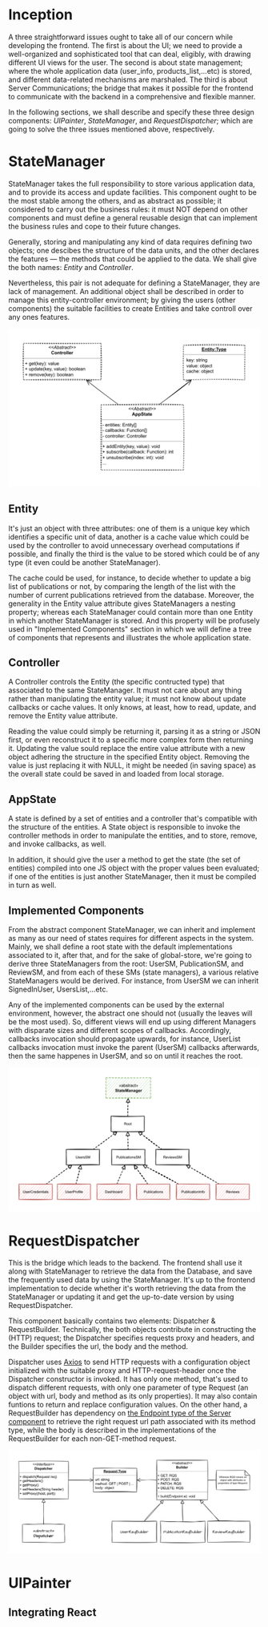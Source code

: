 # Inception

A three straightforward issues ought to take all of our concern while developing the frontend. The first is about the UI; we need to provide a well-organized and sophisticated tool that can deal, eligibly, with drawing different UI views for the user. The second is about state management; where the whole application data (user_info, products_list,...etc) is stored, and different data-related mechanisms are marshaled. The third is about Server Communications; the bridge that makes it possible for the frontend to communicate with the backend in a comprehensive and flexible manner. 

In the following sections, we shall describe and specify these three design components: _UIPainter_, _StateManager_, and _RequestDispatcher_; which are going to solve the three issues mentioned above, respectively.


# StateManager

StateManager takes the full responsibility to store various application data, and to provide its access and update facilities. This component ought to be the most stable among the others, and as abstract as possible; it considered to carry out the business rules: it must NOT depend on other components and must define a general reusable design that can implement the business rules and cope to their future changes.

Generally, storing and manipulating any kind of data requires defining two objects; one descibes the structure of the data units, and the other declares the features — the methods that could be applied to the data. We shall give the both names: _Entity_ and _Controller_.

Nevertheless, this pair is not adequate for defining a StateManager, they are lack of management. An additional object shall be described in order to manage this entity-controller environment; by giving the users (other components) the suitable facilities to create Entities and take controll over any ones features.

![StateManager Diagram](./docs/StateManager-ClassDiagram.svg)

## Entity

It's just an object with three attributes: one of them is a unique key which identifies a specific unit of data, another is a cache value which could be used by the controller to avoid unnecessary overhead computations if possible, and finally the third is the value to be stored which could be of any type (it even could be another StateManager).

The cache could be used, for instance, to decide whether to update a big list of publications or not, by comparing the length of the list with the number of current publications retrieved from the database. Moreover, the generality in the Entity value attribute gives StateManagers a nesting property; whereas each StateManager could contain more than one Entity in which another StateManager is stored. And this property will be profusely used in "Implemented Components" section in which we will define a tree of components that represents and illustrates the whole application state.

## Controller

A Controller controls the Entity (the specific contructed type) that associated to the same StateManager. It must not care about any thing rather than manipulating the entity value; it must not know about update callbacks or cache values. It only knows, at least, how to read, update, and remove the Entity value attribute.

Reading the value could simply be returning it, parsing it as a string or JSON first, or even reconstruct it to a specific more complex form then returning it. Updating the value sould replace the entire value attribute with a new object adhering the structure in the specified Entity object. Removing the value is just replacing it with NULL, it might be needed (in saving space) as the overall state could be saved in and loaded from local storage.

## AppState

A state is defined by a set of entities and a controller that's compatible with the structure of the entities. A State object is responsible to invoke the controller methods in order to manipulate the entities, and to store, remove, and invoke callbacks, as well.

In addition, it should give the user a method to get the state (the set of entities) compiled into one JS object with the proper values been evaluated; if one of the entities is just another StateManager, then it must be compiled in turn as well.

## Implemented Components

From the abstract component StateManager, we can inherit and implement as many as our need of states requires for different aspects in the system. Mainly, we shall define a root state with the default implementations associated to it, after that, and for the sake of global-store, we're going to derive three StateManagers from the root: UserSM, PublicationSM, and ReviewSM, and from each of these SMs (state managers), a various relative StateManagers would be derived. For instance, from UserSM we can inherit SignedInUser, UsersList,...etc. 

Any of the implemented components can be used by the external environment, however, the abstract one should not (usually the leaves will be the most used). So, different views will end up using different Managers with disparate sizes and different scopes of callbacks. Accordingly, callbacks invocation should propagate upwards, for instance, UserList callbacks invocation must invoke the parent (UserSM) callbacks afterwards, then the same happenes in UserSM, and so on until it reaches the root.

![StateManager - Implemented Components Diagram](./docs/StateManager-ImplementedComponentsDiagram.svg)



# RequestDispatcher

This is the bridge which leads to the backend. The frontend shall use it along with StateManager to retrieve the data from the Database, and save the frequently used data by using the StateManager. It's up to the frontend implementation to decide whether it's worth retrieving the data from the StateManager or updating it and get the up-to-date version by using RequestDispatcher.

This component basically contains two elements: Dispatcher & RequestBuilder. Technically, the both objects contribute in constructing the (HTTP) request; the Dispatcher specifies requests proxy and headers, and the Builder specifies the url, the body and the method.

Dispatcher uses [Axios](https://axios-http.com/docs/intro) to send HTTP requests with a configuration object initialized with the suitable proxy and HTTP-request-header once the Dispatcher constructor is invoked. It has only one method, that's used to dispatch different requests, with only one parameter of type Request (an object with url, body and method as its only properties). It may also contain funtions to return and replace configuration values. On the other hand, a RequestBuilder has dependency on [the Endpoint type of the Server component](../backend/README.md#server-component) to retrieve the right request url path associated with its method type, while the body is described in the implementations of the RequestBuilder for each non-GET-method request.

![RequestDispatcher Diagram](./docs/RequestDispatcher-ClassDiagram.svg)


# UIPainter



## Integrating React


